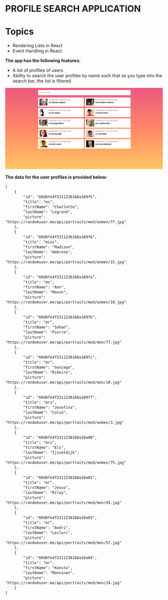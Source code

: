 # PROFILE SEARCH APPLICATION
# Topics
* Rendering Lists in React
* Event Handling in React



**The app has the following features:**

* A list of profiles of users
* Ability to search the user profiles by name such that as you type into the search bar, the list is filtered



![socialmediaAppMockup](src/images/media.png)


**The data for the user profiles is provided below:**

```
[
    {
        "id": "60d0fe4f5311236168a109f5",
        "title": "ms",
        "firstName": "Charlotte",
        "lastName": "Legrand",
        "picture": "https://randomuser.me/api/portraits/med/women/77.jpg"
    },
    {
        "id": "60d0fe4f5311236168a109f6",
        "title": "miss",
        "firstName": "Madison",
        "lastName": "Ambrose",
        "picture": "https://randomuser.me/api/portraits/med/women/15.jpg"
    },
    {
        "id": "60d0fe4f5311236168a109fa",
        "title": "ms",
        "firstName": "Ann",
        "lastName": "Mason",
        "picture": "https://randomuser.me/api/portraits/med/women/18.jpg"
    },
    {
        "id": "60d0fe4f5311236168a109fb",
        "title": "mr",
        "firstName": "Sohan",
        "lastName": "Pierre",
        "picture": "https://randomuser.me/api/portraits/med/men/77.jpg"
    },
    {
        "id": "60d0fe4f5311236168a109fc",
        "title": "mr",
        "firstName": "Gonzaga",
        "lastName": "Ribeiro",
        "picture": "https://randomuser.me/api/portraits/med/men/10.jpg"
    },
    {
        "id": "60d0fe4f5311236168a109ff",
        "title": "mrs",
        "firstName": "Josefina",
        "lastName": "Calvo",
        "picture": "https://randomuser.me/api/portraits/med/women/3.jpg"
    },
    {
        "id": "60d0fe4f5311236168a10a00",
        "title": "mrs",
        "firstName": "Els",
        "lastName": "Ijsseldijk",
        "picture": "https://randomuser.me/api/portraits/med/women/75.jpg"
    },
    {
        "id": "60d0fe4f5311236168a10a01",
        "title": "mr",
        "firstName": "Jesus",
        "lastName": "Riley",
        "picture": "https://randomuser.me/api/portraits/med/men/45.jpg"
    },
    {
        "id": "60d0fe4f5311236168a10a03",
        "title": "mr",
        "firstName": "Andri",
        "lastName": "Leclerc",
        "picture": "https://randomuser.me/api/portraits/med/men/57.jpg"
    },
    {
        "id": "60d0fe4f5311236168a10a04",
        "title": "mr",
        "firstName": "Konsta",
        "lastName": "Manninen",
        "picture": "https://randomuser.me/api/portraits/med/men/24.jpg"
    }
]

```
